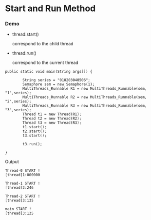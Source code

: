 # Start and Run Method

### Demo

* thread.start()
    
    correspond to the child thread
    
* thread.run()

    correspond to the current thread


```
public static void main(String args[]) {

        String series = "010203040506";
        Semaphore sem = new Semaphore(1);
        MultiThreads_Runnable R1 = new MultiThreads_Runnable(sem, "1",series);
        MultiThreads_Runnable R2 = new MultiThreads_Runnable(sem, "2",series);
        MultiThreads_Runnable R3 = new MultiThreads_Runnable(sem, "3",series);
        Thread t1 = new Thread(R1);
        Thread t2 = new Thread(R2);
        Thread t3 = new Thread(R3);
        t1.start();
        t2.start();
        t3.start();

        t3.run();
        
}

```

Output

```
Thread-0 START !
[thread]1:000000

Thread-1 START !
[thread]2:246

Thread-2 START !
[thread]3:135

main START !
[thread]3:135
```